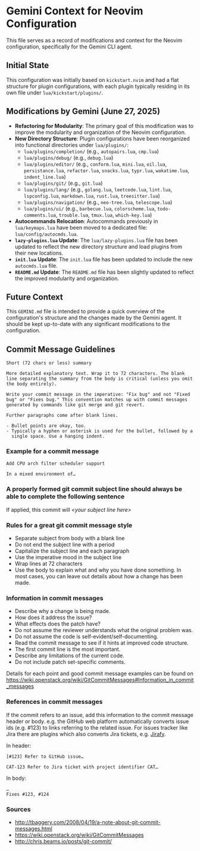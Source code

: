 # Gemini Context for Neovim Configuration

This file serves as a record of modifications and context for the Neovim configuration, specifically for the Gemini CLI agent.

## Initial State

This configuration was initially based on `kickstart.nvim` and had a flat structure for plugin configurations, with each plugin typically residing in its own file under `lua/kickstart/plugins/`.

## Modifications by Gemini (June 27, 2025)

- **Refactoring for Modularity**: The primary goal of this modification was to improve the modularity and organization of the Neovim configuration.
- **New Directory Structure**: Plugin configurations have been reorganized into functional directories under `lua/plugins/`:
    - `lua/plugins/completion/` (e.g., `autopairs.lua`, `cmp.lua`)
    - `lua/plugins/debug/` (e.g., `debug.lua`)
    - `lua/plugins/editor/` (e.g., `conform.lua`, `mini.lua`, `oil.lua`, `persistance.lua`, `refactor.lua`, `snacks.lua`, `typr.lua`, `wakatime.lua`, `indent_line.lua`)
    - `lua/plugins/git/` (e.g., `git.lua`)
    - `lua/plugins/lang/` (e.g., `golang.lua`, `leetcode.lua`, `lint.lua`, `lspconfig.lua`, `markdown.lua`, `rust.lua`, `treesitter.lua`)
    - `lua/plugins/navigation/` (e.g., `neo-tree.lua`, `telescope.lua`)
    - `lua/plugins/ui/` (e.g., `barbecue.lua`, `colorscheme.lua`, `todo-comments.lua`, `trouble.lua`, `tmux.lua`, `which-key.lua`)
- **Autocommands Relocation**: Autocommands previously in `lua/keymaps.lua` have been moved to a dedicated file: `lua/config/autocmds.lua`.
- **`lazy-plugins.lua` Update**: The `lua/lazy-plugins.lua` file has been updated to reflect the new directory structure and load plugins from their new locations.
- **`init.lua` Update**: The `init.lua` file has been updated to include the new `autocmds.lua` file.
- **`README.md` Update**: The `README.md` file has been slightly updated to reflect the improved modularity and organization.

## Future Context

This `GEMINI.md` file is intended to provide a quick overview of the configuration's structure and the changes made by the Gemini agent. It should be kept up-to-date with any significant modifications to the configuration.

## Commit Message Guidelines
```
Short (72 chars or less) summary

More detailed explanatory text. Wrap it to 72 characters. The blank
line separating the summary from the body is critical (unless you omit
the body entirely).

Write your commit message in the imperative: "Fix bug" and not "Fixed
bug" or "Fixes bug." This convention matches up with commit messages
generated by commands like git merge and git revert.

Further paragraphs come after blank lines.

- Bullet points are okay, too.
- Typically a hyphen or asterisk is used for the bullet, followed by a
  single space. Use a hanging indent.
```

### Example for a commit message
```
Add CPU arch filter scheduler support

In a mixed environment of…
```

### A properly formed git commit subject line should always be able to complete the following sentence
If applied, this commit will *\<your subject line here\>*

### Rules for a great git commit message style
* Separate subject from body with a blank line
* Do not end the subject line with a period
* Capitalize the subject line and each paragraph
* Use the imperative mood in the subject line
* Wrap lines at 72 characters
* Use the body to explain what and why you have done something. In most cases, you can leave out details about how a change has been made.

### Information in commit messages
* Describe why a change is being made.
* How does it address the issue?
* What effects does the patch have?
* Do not assume the reviewer understands what the original problem was.
* Do not assume the code is self-evident/self-documenting.
* Read the commit message to see if it hints at improved code structure.
* The first commit line is the most important.
* Describe any limitations of the current code.
* Do not include patch set-specific comments.

Details for each point and good commit message examples can be found on https://wiki.openstack.org/wiki/GitCommitMessages#Information_in_commit_messages

### References in commit messages
If the commit refers to an issue, add this information to the commit message header or body. e.g. the GitHub web platform automatically converts issue ids (e.g. #123) to links referring to the related issue. For issues tracker like Jira there are plugins which also converts Jira tickets, e.g. [Jirafy](https://chrome.google.com/webstore/detail/jirafy/npldkpkhkmpnfhpmeoahhakbgcldplbj).

In header:
```
[#123] Refer to GitHub issue…
```
```
CAT-123 Refer to Jira ticket with project identifier CAT…
```
In body:
```
…
Fixes #123, #124
```

### Sources
* http://tbaggery.com/2008/04/19/a-note-about-git-commit-messages.html
* https://wiki.openstack.org/wiki/GitCommitMessages
* http://chris.beams.io/posts/git-commit/
